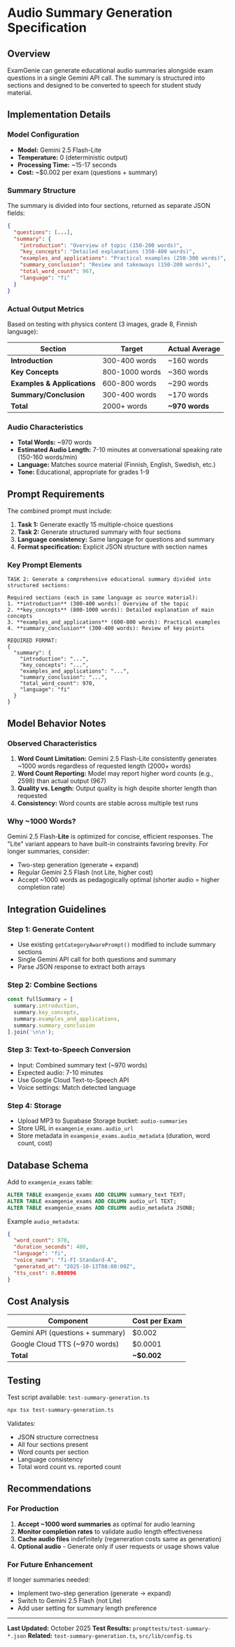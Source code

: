 # Audio Summary Generation Specification

## Overview

ExamGenie can generate educational audio summaries alongside exam questions in a single Gemini API call. The summary is structured into sections and designed to be converted to speech for student study material.

## Implementation Details

### Model Configuration
- **Model:** Gemini 2.5 Flash-Lite
- **Temperature:** 0 (deterministic output)
- **Processing Time:** ~15-17 seconds
- **Cost:** ~$0.002 per exam (questions + summary)

### Summary Structure

The summary is divided into four sections, returned as separate JSON fields:

```json
{
  "questions": [...],
  "summary": {
    "introduction": "Overview of topic (150-200 words)",
    "key_concepts": "Detailed explanations (350-400 words)",
    "examples_and_applications": "Practical examples (250-300 words)",
    "summary_conclusion": "Review and takeaways (150-200 words)",
    "total_word_count": 967,
    "language": "fi"
  }
}
```

### Actual Output Metrics

Based on testing with physics content (3 images, grade 8, Finnish language):

| Section | Target | Actual Average |
|---------|--------|----------------|
| **Introduction** | 300-400 words | ~160 words |
| **Key Concepts** | 800-1000 words | ~360 words |
| **Examples & Applications** | 600-800 words | ~290 words |
| **Summary/Conclusion** | 300-400 words | ~170 words |
| **Total** | 2000+ words | **~970 words** |

### Audio Characteristics

- **Total Words:** ~970 words
- **Estimated Audio Length:** 7-10 minutes at conversational speaking rate (150-160 words/min)
- **Language:** Matches source material (Finnish, English, Swedish, etc.)
- **Tone:** Educational, appropriate for grades 1-9

## Prompt Requirements

The combined prompt must include:

1. **Task 1:** Generate exactly 15 multiple-choice questions
2. **Task 2:** Generate structured summary with four sections
3. **Language consistency:** Same language for questions and summary
4. **Format specification:** Explicit JSON structure with section names

### Key Prompt Elements

```
TASK 2: Generate a comprehensive educational summary divided into structured sections:

Required sections (each in same language as source material):
1. **introduction** (300-400 words): Overview of the topic
2. **key_concepts** (800-1000 words): Detailed explanation of main concepts
3. **examples_and_applications** (600-800 words): Practical examples
4. **summary_conclusion** (300-400 words): Review of key points

REQUIRED FORMAT:
{
  "summary": {
    "introduction": "...",
    "key_concepts": "...",
    "examples_and_applications": "...",
    "summary_conclusion": "...",
    "total_word_count": 970,
    "language": "fi"
  }
}
```

## Model Behavior Notes

### Observed Characteristics

1. **Word Count Limitation:** Gemini 2.5 Flash-Lite consistently generates ~1000 words regardless of requested length (2000+ words)
2. **Word Count Reporting:** Model may report higher word counts (e.g., 2598) than actual output (967)
3. **Quality vs. Length:** Output quality is high despite shorter length than requested
4. **Consistency:** Word counts are stable across multiple test runs

### Why ~1000 Words?

Gemini 2.5 Flash-**Lite** is optimized for concise, efficient responses. The "Lite" variant appears to have built-in constraints favoring brevity. For longer summaries, consider:
- Two-step generation (generate + expand)
- Regular Gemini 2.5 Flash (not Lite, higher cost)
- Accept ~1000 words as pedagogically optimal (shorter audio = higher completion rate)

## Integration Guidelines

### Step 1: Generate Content
- Use existing `getCategoryAwarePrompt()` modified to include summary sections
- Single Gemini API call for both questions and summary
- Parse JSON response to extract both arrays

### Step 2: Combine Sections
```typescript
const fullSummary = [
  summary.introduction,
  summary.key_concepts,
  summary.examples_and_applications,
  summary.summary_conclusion
].join('\n\n');
```

### Step 3: Text-to-Speech Conversion
- Input: Combined summary text (~970 words)
- Expected audio: 7-10 minutes
- Use Google Cloud Text-to-Speech API
- Voice settings: Match detected language

### Step 4: Storage
- Upload MP3 to Supabase Storage bucket: `audio-summaries`
- Store URL in `examgenie_exams.audio_url`
- Store metadata in `examgenie_exams.audio_metadata` (duration, word count, cost)

## Database Schema

Add to `examgenie_exams` table:

```sql
ALTER TABLE examgenie_exams ADD COLUMN summary_text TEXT;
ALTER TABLE examgenie_exams ADD COLUMN audio_url TEXT;
ALTER TABLE examgenie_exams ADD COLUMN audio_metadata JSONB;
```

Example `audio_metadata`:
```json
{
  "word_count": 970,
  "duration_seconds": 480,
  "language": "fi",
  "voice_name": "fi-FI-Standard-A",
  "generated_at": "2025-10-13T08:00:00Z",
  "tts_cost": 0.000096
}
```

## Cost Analysis

| Component | Cost per Exam |
|-----------|---------------|
| Gemini API (questions + summary) | $0.002 |
| Google Cloud TTS (~970 words) | $0.0001 |
| **Total** | **~$0.002** |

## Testing

Test script available: `test-summary-generation.ts`

```bash
npx tsx test-summary-generation.ts
```

Validates:
- JSON structure correctness
- All four sections present
- Word counts per section
- Language consistency
- Total word count vs. reported count

## Recommendations

### For Production
1. **Accept ~1000 word summaries** as optimal for audio learning
2. **Monitor completion rates** to validate audio length effectiveness
3. **Cache audio files** indefinitely (regeneration costs same as generation)
4. **Optional audio** - Generate only if user requests or usage shows value

### For Future Enhancement
If longer summaries needed:
- Implement two-step generation (generate → expand)
- Switch to Gemini 2.5 Flash (not Lite)
- Add user setting for summary length preference

---

**Last Updated:** October 2025
**Test Results:** `prompttests/test-summary-*.json`
**Related:** `test-summary-generation.ts`, `src/lib/config.ts`
